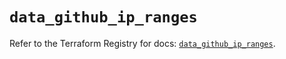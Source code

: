 # `data_github_ip_ranges`

Refer to the Terraform Registry for docs: [`data_github_ip_ranges`](https://registry.terraform.io/providers/integrations/github/6.0.1/docs/data-sources/ip_ranges).
